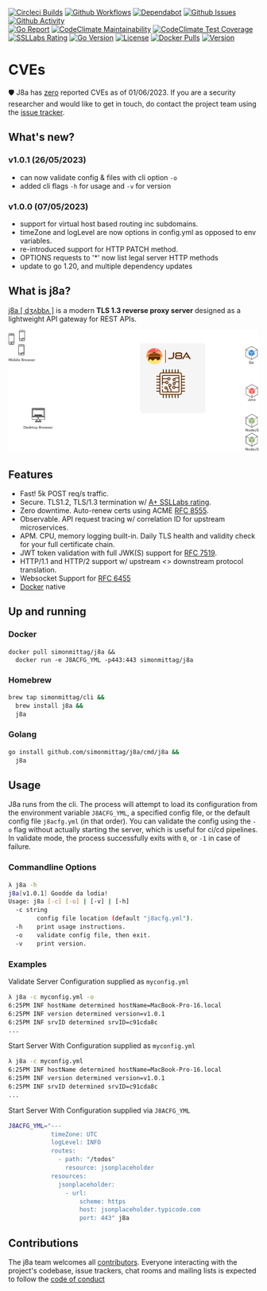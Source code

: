 [![Circleci Builds](https://circleci.com/gh/simonmittag/j8a.svg?style=shield)](https://circleci.com/gh/simonmittag/j8a)
[![Github Workflows](https://github.com/simonmittag/j8a/workflows/Go/badge.svg)](https://github.com/simonmittag/j8a/actions)
[![Dependabot](https://badgen.net/badge/Dependabot/enabled/green?icon=dependabot)](https://github.com/simonmittag/j8a/pulls?q=is%3Aopen+is%3Apr)
[![Github Issues](https://img.shields.io/github/issues/simonmittag/j8a)](https://github.com/simonmittag/j8a/issues)
[![Github Activity](https://img.shields.io/github/commit-activity/m/simonmittag/j8a)](https://img.shields.io/github/commit-activity/m/simonmittag/j8a)  
[![Go Report](https://goreportcard.com/badge/github.com/simonmittag/j8a)](https://goreportcard.com/report/github.com/simonmittag/j8a)
[![CodeClimate Maintainability](https://api.codeclimate.com/v1/badges/326d3c304e32645811c8/maintainability)](https://codeclimate.com/github/simonmittag/jabba/maintainability)
[![CodeClimate Test Coverage](https://api.codeclimate.com/v1/badges/326d3c304e32645811c8/test_coverage)](https://codeclimate.com/github/simonmittag/jabba/code)
[![SSLLabs Rating](https://img.shields.io/badge/SSLLabs-A%2B-brightgreen)](https://www.ssllabs.com/ssltest/analyze.html?d=j8a.io)
[![Go Version](https://img.shields.io/github/go-mod/go-version/simonmittag/j8a)](https://img.shields.io/github/go-mod/go-version/simonmittag/j8a)
[![License](https://img.shields.io/badge/License-Apache%202.0-blue.svg)](https://opensource.org/licenses/Apache-2.0)
[![Docker Pulls](https://img.shields.io/docker/pulls/simonmittag/j8a)](https://hub.docker.com/repository/docker/simonmittag/j8a)
[![Version](https://img.shields.io/docker/v/simonmittag/j8a/1.0.1)](https://hub.docker.com/repository/docker/simonmittag/j8a)

# CVEs
🛡️ J8a has [zero](https://www.cvedetails.com/google-search-results.php?q=j8a&sa=Search) reported CVEs as of 01/06/2023. 
If you are a security researcher and would like to get in touch, do contact the project team using the [issue tracker](https://github.com/simonmittag/j8a/issues).

## What's new?

### v1.0.1 (26/05/2023)
* can now validate config & files with cli option `-o`
* added cli flags `-h` for usage and `-v` for version

### v1.0.0 (07/05/2023)
* support for virtual host based routing inc subdomains.
* timeZone and logLevel are now options in config.yml as opposed to env variables.
* re-introduced support for HTTP PATCH method.
* OPTIONS requests to '*' now list legal server HTTP methods
* update to go 1.20, and multiple dependency updates

## What is j8a?

[j8a [ dʒʌbbʌ ]](https://j8a.io) is a modern **TLS 1.3 reverse proxy server** designed as a lightweight API gateway for
REST APIs. 

![](images/route.gif)

## Features

* Fast! 5k POST req/s traffic.
* Secure. TLS1.2, TLS/1.3 termination w/ [A+ SSLLabs rating](https://www.ssllabs.com/ssltest/analyze.html?d=j8a.io).
* Zero downtime. Auto-renew certs using ACME [RFC 8555](https://tools.ietf.org/html/rfc8555).
* Observable. API request tracing w/ correlation ID for upstream microservices.
* APM. CPU, memory logging built-in. Daily TLS health and validity check for your full certificate chain.
* JWT token validation with full JWK(S) support for [RFC 7519](https://tools.ietf.org/html/rfc7519).
* HTTP/1.1 and HTTP/2 support w/ upstream <> downstream protocol translation.
* Websocket Support for [RFC 6455](https://datatracker.ietf.org/doc/html/rfc6455)
* [Docker](https://hub.docker.com/repository/docker/simonmittag/j8a) native

## Up and running

### Docker
```
docker pull simonmittag/j8a &&
  docker run -e J8ACFG_YML -p443:443 simonmittag/j8a
```

### Homebrew
```bash
brew tap simonmittag/cli && 
  brew install j8a && 
  j8a
```

### Golang
```bash
go install github.com/simonmittag/j8a/cmd/j8a &&
  j8a
```

## Usage
J8a runs from the cli. The process will attempt to load its configuration from the environment 
variable `J8ACFG_YML`, a specified config file, or the default config file `j8acfg.yml` (in that order). 
You can validate the config using the `-o` flag without actually starting the server, which 
is useful for ci/cd pipelines. In validate mode, the process successfully exits with `0`, or `-1` in case of failure.

### Commandline Options

```bash
λ j8a -h
j8a[v1.0.1] Goodde da lodia!
Usage: j8a [-c] [-o] | [-v] | [-h]
  -c string
        config file location (default "j8acfg.yml").
  -h    print usage instructions.
  -o    validate config file, then exit.
  -v    print version.
```

### Examples

Validate Server Configuration supplied as `myconfig.yml`
```bash
λ j8a -c myconfig.yml -o
6:25PM INF hostName determined hostName=MacBook-Pro-16.local
6:25PM INF version determined version=v1.0.1
6:25PM INF srvID determined srvID=c91cda8c
...
```

Start Server With Configuration supplied as `myconfig.yml`
```bash
λ j8a -c myconfig.yml 
6:25PM INF hostName determined hostName=MacBook-Pro-16.local
6:25PM INF version determined version=v1.0.1
6:25PM INF srvID determined srvID=c91cda8c
...
```

Start Server With Configuration supplied via `J8ACFG_YML`
```bash
J8ACFG_YML="---
            timeZone: UTC
            logLevel: INFO
            routes:
              - path: "/todos"
                resource: jsonplaceholder
            resources:
              jsonplaceholder:
                - url:
                    scheme: https
                    host: jsonplaceholder.typicode.com
                    port: 443" j8a
```

## Contributions

The j8a team welcomes all [contributors](https://github.com/simonmittag/j8a/blob/master/CONTRIBUTING.md). Everyone
interacting with the project's codebase, issue trackers, chat rooms and mailing lists is expected to follow
the [code of conduct](https://github.com/simonmittag/j8a/blob/master/CODE_OF_CONDUCT.md)
